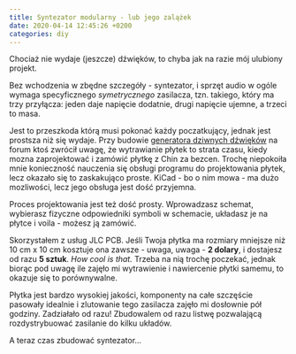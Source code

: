 ```yaml
---
title: Syntezator modularny - lub jego zalążek
date: 2020-04-14 12:45:26 +0200
categories: diy
---
```


Chociaż nie wydaje (jeszcze) dźwięków, to chyba jak na razie mój ulubiony projekt.

<!--more-->

Bez wchodzenia w zbędne szczegóły - syntezator, i sprzęt audio w ogóle wymaga specyficznego _symetrycznego_ zasilacza, tzn. takiego, który ma trzy przyłącza: jeden daje napięcie dodatnie, drugi napięcie ujemne, a trzeci to masa.

Jest to przeszkoda którą musi pokonać każdy poczatkujący, jednak jest prostsza niż się wydaje. Przy budowie [generatora dziwnych dźwięków](/diy/weird-sound-generator/) na forum ktoś zwrócił uwagę, że wytrawianie płytek to strata czasu, kiedy mozna zaprojektować i zamówić płytkę z Chin za bezcen. Trochę niepokoiła mnie konieczność nauczenia się obsługi programu do projektowania płytek, lecz okazało się to zaskakująco proste. KiCad - bo o nim mowa - ma dużo mozliwości, lecz jego obsługa jest dość przyjemna.

Proces projektowania jest też dość prosty. Wprowadzasz schemat, wybierasz fizyczne odpowiedniki symboli w schemacie, układasz je na płytce i voila - możesz ją zamówić.

Skorzystałem z usług JLC PCB. Jeśli Twoja płytka ma rozmiary mniejsze niż 10 cm x 10 cm kosztuje ona zawsze - uwaga, uwaga - **2 dolary**, i dostajesz od razu **5 sztuk**. _How cool is that._ Trzeba na nią trochę poczekać, jednak biorąc pod uwagę ile zajęło mi wytrawienie i nawiercenie płytki samemu, to okazuje się to porównywalne.

Płytka jest bardzo wysokiej jakości, komponenty na całe szczęście pasowały idealnie i zlutowanie tego zasilacza zajęło mi dosłownie pół godziny. Zadziałało od razu! Zbudowalem od razu listwę pozwalającą rozdystrybuować zasilanie do kilku układów.

A teraz czas zbudować syntezator...
